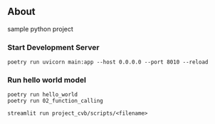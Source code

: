 ## About

sample python project

### Start Development Server

```shell
poetry run uvicorn main:app --host 0.0.0.0 --port 8010 --reload
```

### Run hello world model

```
poetry run hello_world
poetry run 02_function_calling
```

```
streamlit run project_cvb/scripts/<filename>
```
